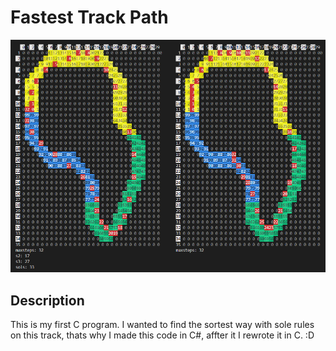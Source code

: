 # Fastest Track Path

![Example image](img/example.png)

## Description

This is my first C program. I wanted to find the sortest way with sole rules on this track, thats why I made this code in C#, affter it I rewrote it in C. :D
